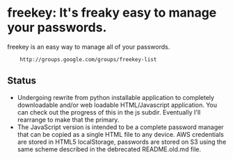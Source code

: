freekey: It's freaky easy to manage your passwords.
=======================

freekey is an easy way to manage all of your passwords.

        http://groups.google.com/groups/freekey-list


Status
------

 - Undergoing rewrite from python installable application to completely
   downloadable and/or web loadable HTML/Javascript application.  You can check
   out the progress of this in the js subdir.  Eventually I'll rearrange to
   make that the primary.
 - The JavaScript version is intended to be a complete password manager that
   can be copied as a single HTML file to any device.  AWS credentials are
   stored in HTML5 localStorage, passwords are stored on S3 using the same
   scheme described in the debrecated README.old.md file.
 
